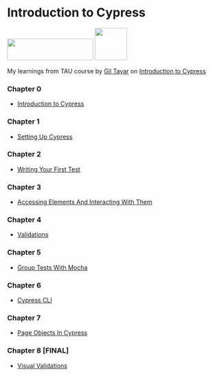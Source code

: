 # Introduction to Cypress

<img src="https://testautomationu.applitools.com/logo-TAU-gold-poweredby-applitools-467x105.png"  width="200" height="50"> <img src="https://pbs.twimg.com/profile_images/1512090708181725184/KAPAXmDg_400x400.jpg"  width="75" height="75">


My learnings from TAU course by [Gil Tayar](https://www.linkedin.com/in/giltayar/) on [Introduction to Cypress](https://testautomationu.applitools.com/cypress-tutorial/)

### Chapter 0
- [Introduction to Cypress](https://github.com/nihalalfred/todomvc-tests/blob/main/Chapter%200%20-%20Introduction%20to%20Cypress/IntroductionToCypress.md)

### Chapter 1
- [Setting Up Cypress](https://github.com/nihalalfred/todomvc-tests/blob/main/Chapter%201%20-%20Setting%20up%20Cypress/SettingUpCypress.md)

### Chapter 2
- [Writing Your First Test](https://github.com/nihalalfred/todomvc-tests/blob/main/Chapter%202%20-%20Writing%20the%20first%20test/WritingTheFirstTest.md)

### Chapter 3
- [Accessing Elements And Interacting With Them](https://github.com/nihalalfred/todomvc-tests/blob/main/Chapter%203%20-%20Accessing%20Elements%20and%20Interacting%20With%20Them/AccessingElementsAndInteractingWithThem.md)

### Chapter 4
- [Validations](https://github.com/nihalalfred/todomvc-tests/blob/main/Chapter%204%20-%20Validations/Validations.md)

### Chapter 5
- [Group Tests With Mocha](https://github.com/nihalalfred/todomvc-tests/blob/main/Chapter%205%20-%20Mocha/GroupingTestsWithMocha.md)

### Chapter 6
- [Cypress CLI](https://github.com/nihalalfred/todomvc-tests/blob/main/Chapter%206%20-%20Cypress%20CLI/CypressCLI.md)

### Chapter 7
- [Page Objects In Cypress](https://github.com/nihalalfred/todomvc-tests/blob/main/Chapter%207%20-%20Page%20Objects/PageObjectsInCypress.md)

### Chapter 8 [FINAL]
- [Visual Validations](https://github.com/nihalalfred/todomvc-tests/blob/main/Chapter%208%20-%20Visual%20Validations/VisualValidations.md)
